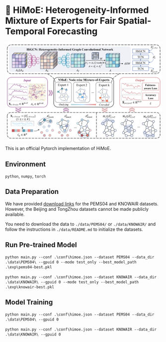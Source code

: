 # 👋 HiMoE: Heterogeneity-Informed Mixture of Experts for Fair Spatial-Temporal Forecasting

![](./img/HiMoE.png)

This is an official Pytorch implementation of HiMoE.

## Environment
`python`, `numpy`, `torch`

## Data Preparation

We have provided [download links](https://drive.google.com/drive/folders/1vJY2eA_3dXAkWHmhrXjsCgvApTNvD2kA?usp=sharing)  for the PEMS04 and KNOWAIR datasets. However, the Beijing and TongZhou datasets cannot be made publicly available.

You need to download the data to `./data/PEMS04/` or `./data/KNOWAIR/` and follow the instructions in `./data/README.md` to initialize the datasets.

## Run Pre-trained Model
```
python main.py --conf .\conf\himoe.json --dataset PEMS04 --data_dir .\data\PEMS04\ --gpuid 0 --mode test_only --best_model_path .\exp\pems04-best.pkl

python main.py --conf .\conf\himoe.json --dataset KNOWAIR --data_dir .\data\KNOWAIR\ --gpuid 0 --mode test_only --best_model_path .\exp\knowair-best.pkl
```

## Model Training
```
python main.py --conf .\conf\himoe.json --dataset PEMS04 --data_dir .\data\PEMS04\ --gpuid 0

python main.py --conf .\conf\himoe.json --dataset KNOWAIR --data_dir .\data\KNOWAIR\ --gpuid 0
```
